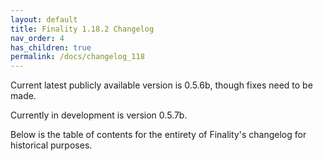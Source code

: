 ```yaml
---
layout: default
title: Finality 1.18.2 Changelog
nav_order: 4
has_children: true
permalink: /docs/changelog_118
---
```

Current latest publicly available version is 0.5.6b, though fixes need to be made.

Currently in development is version 0.5.7b.

Below is the table of contents for the entirety of Finality's changelog for historical purposes.